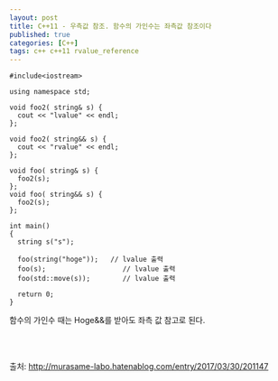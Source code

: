 ```yaml
---
layout: post
title: C++11 - 우측값 참조. 함수의 가인수는 좌측값 참조이다
published: true
categories: [C++]
tags: c++ c++11 rvalue_reference
---
```

``` 
#include<iostream>

using namespace std;

void foo2( string& s) {
  cout << "lvalue" << endl;
};

void foo2( string&& s) {
  cout << "rvalue" << endl;
};

void foo( string& s) {
  foo2(s);
};
void foo( string&& s) {
  foo2(s);
};

int main()
{
  string s("s");

  foo(string("hoge"));   // lvalue 출력
  foo(s);    				// lvalue 출력
  foo(std::move(s));		// lvalue 출력

  return 0;
}
```
    
함수의 가인수 때는 Hoge&&를 받아도 좌측 값 참고로 된다.
  
<br> 
<br>  
  
출처: http://murasame-labo.hatenablog.com/entry/2017/03/30/201147  
